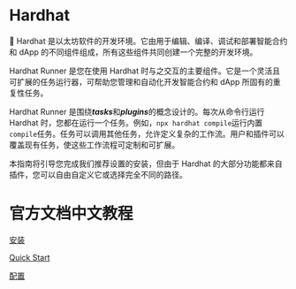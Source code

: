 # Hardhat

<aside>
🌝 Hardhat 是以太坊软件的开发环境。它由用于编辑、编译、调试和部署智能合约和 dApp 的不同组件组成，所有这些组件共同创建一个完整的开发环境。

Hardhat Runner 是您在使用 Hardhat 时与之交互的主要组件。它是一个灵活且可扩展的任务运行器，可帮助您管理和自动化开发智能合约和 dApp 所固有的重复性任务。

Hardhat Runner 是围绕***tasks***和***plugins***的概念设计的。每次从命令行运行 Hardhat 时，您都在运行一个任务。例如，`npx hardhat compile`运行内置`compile`任务。任务可以调用其他任务，允许定义复杂的工作流。用户和插件可以覆盖现有任务，使这些工作流程可定制和可扩展。

本指南将引导您完成我们推荐设置的安装，但由于 Hardhat 的大部分功能都来自插件，您可以自由自定义它或选择完全不同的路径。

</aside>

# 官方文档中文教程

[安装](Hardhat%20ccdd199158664a8e8dbbc26ca7bf53bb/%E5%AE%89%E8%A3%85%20d0ffd3dd1aef40a998ed5c300e7ebe2f.md)

[Quick Start](Hardhat%20ccdd199158664a8e8dbbc26ca7bf53bb/Quick%20Start%200e8a5cf646b9448ba31f664e4c0aeb81.md)

[配置](Hardhat%20ccdd199158664a8e8dbbc26ca7bf53bb/%E9%85%8D%E7%BD%AE%20509445dbc74b443e8af4d3b773694ea7.md)